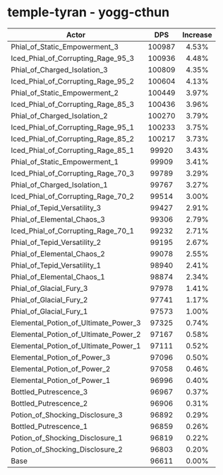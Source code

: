 # temple-tyran - yogg-cthun
| Actor | DPS | Increase |
|---|:---:|:---:|
|Phial_of_Static_Empowerment_3|100987|4.53%|
|Iced_Phial_of_Corrupting_Rage_95_3|100936|4.48%|
|Phial_of_Charged_Isolation_3|100809|4.35%|
|Iced_Phial_of_Corrupting_Rage_95_2|100604|4.13%|
|Phial_of_Static_Empowerment_2|100449|3.97%|
|Iced_Phial_of_Corrupting_Rage_85_3|100436|3.96%|
|Phial_of_Charged_Isolation_2|100270|3.79%|
|Iced_Phial_of_Corrupting_Rage_95_1|100233|3.75%|
|Iced_Phial_of_Corrupting_Rage_85_2|100217|3.73%|
|Iced_Phial_of_Corrupting_Rage_85_1|99920|3.43%|
|Phial_of_Static_Empowerment_1|99909|3.41%|
|Iced_Phial_of_Corrupting_Rage_70_3|99789|3.29%|
|Phial_of_Charged_Isolation_1|99767|3.27%|
|Iced_Phial_of_Corrupting_Rage_70_2|99514|3.00%|
|Phial_of_Tepid_Versatility_3|99427|2.91%|
|Phial_of_Elemental_Chaos_3|99306|2.79%|
|Iced_Phial_of_Corrupting_Rage_70_1|99232|2.71%|
|Phial_of_Tepid_Versatility_2|99195|2.67%|
|Phial_of_Elemental_Chaos_2|99078|2.55%|
|Phial_of_Tepid_Versatility_1|98940|2.41%|
|Phial_of_Elemental_Chaos_1|98874|2.34%|
|Phial_of_Glacial_Fury_3|97978|1.41%|
|Phial_of_Glacial_Fury_2|97741|1.17%|
|Phial_of_Glacial_Fury_1|97573|1.00%|
|Elemental_Potion_of_Ultimate_Power_3|97325|0.74%|
|Elemental_Potion_of_Ultimate_Power_2|97167|0.58%|
|Elemental_Potion_of_Ultimate_Power_1|97111|0.52%|
|Elemental_Potion_of_Power_3|97096|0.50%|
|Elemental_Potion_of_Power_2|97058|0.46%|
|Elemental_Potion_of_Power_1|96996|0.40%|
|Bottled_Putrescence_3|96967|0.37%|
|Bottled_Putrescence_2|96906|0.31%|
|Potion_of_Shocking_Disclosure_3|96892|0.29%|
|Bottled_Putrescence_1|96859|0.26%|
|Potion_of_Shocking_Disclosure_1|96819|0.22%|
|Potion_of_Shocking_Disclosure_2|96803|0.20%|
|Base|96611|0.00%|
